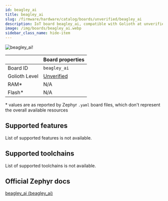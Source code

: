 ```yaml
---
id: beagley_ai
title: beagley_ai
slug: /firmware/hardware/catalog/boards/unverified/beagley_ai
description: IoT board beagley_ai, compatible with Golioth at unverified level.
image: /img/boards/beagley_ai.webp
sidebar_class_name: hide-item
---
```


[//]: # (This is an auto-generated file, do not edit! Changes to it will be lost upon re-generation)

![beagley_ai!](/img/boards/beagley_ai.webp "beagley_ai")

|                | Board properties     |
| -------------  | -------------------- |
| Board ID       | `beagley_ai` |
| Golioth Level  | [Unverified](/firmware/hardware#unverified-boards) |
| RAM*           | N/A |
| Flash*         | N/A |

\* values are as reported by Zephyr `.yaml` board files, which don't represent the overall available resources



## Supported features

List of supported features is not available.

## Supported toolchains

List of supported toolchains is not available.

## Official Zephyr docs

[beagley_ai (beagley_ai)](https://docs.zephyrproject.org/latest/boards/beagle/beagley_ai/doc/index.html)
